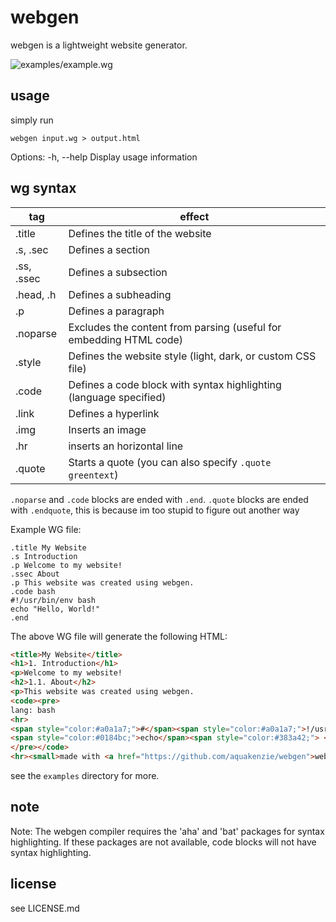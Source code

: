 # webgen
webgen is a lightweight website generator.

![examples/example.wg](https://github.com/kenziewebm/webgen/blob/master/webgen.png?raw=true)

## usage
simply run
```
webgen input.wg > output.html
```

Options:
-h, --help  Display usage information

## wg syntax

tag | effect
---|---
.title | Defines the title of the website
.s, .sec |  Defines a section
.ss, .ssec | Defines a subsection
.head, .h | Defines a subheading
.p | Defines a paragraph
.noparse | Excludes the content from parsing (useful for embedding HTML code)
.style | Defines the website style (light, dark, or custom CSS file)
.code | Defines a code block with syntax highlighting (language specified)
.link | Defines a hyperlink
.img | Inserts an image
.hr | inserts an horizontal line
.quote | Starts a quote (you can also specify `.quote greentext`)

`.noparse` and `.code` blocks are ended with `.end`. `.quote` blocks are ended with `.endquote`, this is because im too stupid to figure out another way

Example WG file:

```wg
.title My Website
.s Introduction
.p Welcome to my website!
.ssec About
.p This website was created using webgen.
.code bash
#!/usr/bin/env bash
echo "Hello, World!"
.end
```

The above WG file will generate the following HTML:

```html
<title>My Website</title>
<h1>1. Introduction</h1>
<p>Welcome to my website!
<h2>1.1. About</h2>
<p>This website was created using webgen.
<code><pre>
lang: bash
<hr>
<span style="color:#a0a1a7;">#</span><span style="color:#a0a1a7;">!/usr/bin/env bash</span>
<span style="color:#0184bc;">echo</span><span style="color:#383a42;"> </span><span style="color:#50a14f;">&quot;</span><span style="color:#50a14f;">Hello, World!</span><span style="color:#50a14f;">&quot;</span>
</pre></code>
<hr><small>made with <a href="https://github.com/aquakenzie/webgen">webgen</a> <3</small>
```

see the `examples` directory for more.

## note
Note: The webgen compiler requires the 'aha' and 'bat' packages for syntax highlighting. If these packages are not available, code blocks will not have syntax highlighting.

## license
see LICENSE.md

